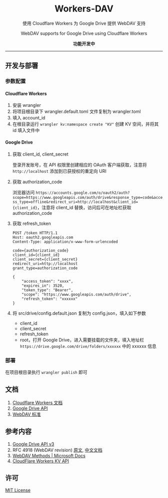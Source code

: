 <h1 align="center">Workers-DAV</h1>
<p align="center">使用 Cloudflare Workers 为 Google Drive 提供 WebDAV 支持</p>
<p align="center">WebDAV supports for Google Drive using Cloudflare Workers</p>
<p align="center"><b>功能开发中</b></p>

----

## 开发与部署

### 参数配置

#### Cloudflare Workers

1. 安装 wrangler
2. 将项目根目录下 wrangler.default.toml 文件复制为 wrangler.toml
3. 填入 account_id
4. 在根目录运行 `wrangler kv:namespace create "KV"` 创建 KV 空间，并将其 id 填入文件中
   
#### Google Drive

1. 获取 client_id, client_secret

   登录开发账号，在 API 权限里创建相应的 OAuth 客户端获取，注意将 `http://localhost` 添加到已获授权的重定向 URI

2. 获取 authorization_code
   
   浏览器访问 `https://accounts.google.com/o/oauth2/auth?scope=https://www.googleapis.com/auth/drive&response_type=code&access_type=offline&redirect_uri=http://localhost&client_id={client_id}`，注意将 client_id 替换，访问后可在地址栏获取 authorization_code

3. 获取 refresh_token
   
   ```http
   POST /token HTTP/1.1
   Host: oauth2.googleapis.com
   Content-Type: application/x-www-form-urlencoded

   code={authorization_code}
   client_id={client_id}
   client_secret={client_secret}
   redirect_uri=http://localhost
   grant_type=authorization_code
   ```

   ```http
   {
       "access_token": "xxxx",
       "expires_in": 3520,
       "token_type": "Bearer",
       "scope": "https://www.googleapis.com/auth/drive",
       "refresh_token": "xxxxxx"
   }
   ```

4. 将 src/drive/config.default.json 复制为 config.json，填入如下参数

   - client_id
   - client_secret
   - refresh_token
   - root，打开 Google Drive，进入需要挂载的文件夹，填入地址栏 `https://drive.google.com/drive/folders/xxxxxx` 中的 xxxxxx 信息

### 部署

在项目根目录执行 `wrangler publish` 即可


## 文档

1. [Cloudflare Workers 文档](docs/Cloudflare.md)
2. [Google Drive API](docs/Google.md)
3. [WebDAV 标准](docs/WebDAV.md)

## 参考内容

1. [Google Drive API v3](https://developers.google.com/drive)
2. RFC 4918 (WebDAV revision) [原文](http://www.webdav.org/specs/rfc4918.html), [中文文档](https://fullstackplayer.github.io/WebDAV-RFC4918-CN/)
3. [WebDAV Methods | Microsoft Docs](https://docs.microsoft.com/en-us/previous-versions/office/developer/exchange-server-2003/aa142917(v=exchg.65))
4. [CloudFlare Workers KV API](https://developers.cloudflare.com/workers/runtime-apis/kv)

## 许可

[MIT License](LICENSE)
